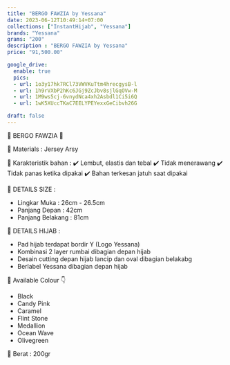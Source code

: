 ```yaml
---
title: "BERGO FAWZIA by Yessana"
date: 2023-06-12T10:49:14+07:00
collections: ["InstantHijab", "Yessana"]
brands: "Yessana"
grams: "200"
description : "BERGO FAWZIA by Yessana"
price: "91,500.00"

google_drive:
  enable: true
  pics:
  - url: 1o3y17hk7RCl73VWVKuTtm4hrecgysB-l
  - url: 1h9rVXbP2hKc6JGj9ZcJbv8sjlGqOVw-M
  - url: 1M9ws5cj-6vnydNca4xh2Asbdl1Ci5i6Q
  - url: 1wK5XUccTKaC7EELYPEYexxGeCibvh26G

draft: false
---
```


🌸 BERGO FAWZIA 🌸

💎 Materials : Jersey Arsy

💎 Karakteristik bahan :
✔️ Lembut, elastis dan tebal
✔️ Tidak menerawang
✔️ Tidak panas ketika dipakai
✔️ Bahan terkesan jatuh saat dipakai

💎 DETAILS SIZE :
- Lingkar Muka : 26cm - 26.5cm
- Panjang Depan : 42cm
- Panjang Belakang : 81cm

💎 DETAILS HIJAB :
- Pad hijab terdapat bordir Y (Logo Yessana)
- Kombinasi 2 layer rumbai dibagian depan hijab
- Desain cutting depan hijab lancip dan oval dibagian belakabg
- Berlabel Yessana dibagian depan hijab

💎 Available Colour 👇
- Black
- Candy Pink
- Caramel
- Flint Stone
- Medallion
- Ocean Wave
- Olivegreen

💎 Berat :
200gr
